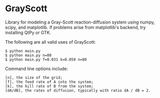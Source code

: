 # GrayScott
Library for modeling a Gray-Scott reaction-diffusion system using numpy, scipy, and matplotlib. If problems arise from matplotlib's backend, try installing QtPy or GTK.

The following are all valid uses of GrayScott:
    
    $ python main.py
    $ python main.py n=80
    $ python main.py f=0.031 k=0.059 n=80

Command line options include:

    [n], the size of the grid;
    [f], the feed rate of A into the system;
    [k], the kill rate of B from the system;
    [dA/dB], the rates of diffusion, typically with ratio dA / dB = 2.
